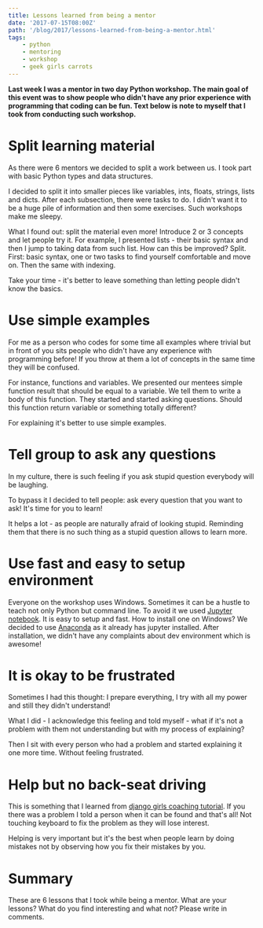 ```yaml
---
title: Lessons learned from being a mentor
date: '2017-07-15T08:00Z'
path: '/blog/2017/lessons-learned-from-being-a-mentor.html'
tags: 
    - python
    - mentoring
    - workshop
    - geek girls carrots
---
```


**Last week I was a mentor in two day Python workshop. The main goal of
this event was to show people who didn't have any prior experience with
programming that coding can be fun. Text below is note to myself that I
took from conducting such workshop.**

Split learning material
=======================

As there were 6 mentors we decided to split a work between us. I took
part with basic Python types and data structures.

I decided to split it into smaller pieces like variables, ints, floats,
strings, lists and dicts. After each subsection, there were tasks to do.
I didn't want it to be a huge pile of information and then some
exercises. Such workshops make me sleepy.

What I found out: split the material even more! Introduce 2 or 3
concepts and let people try it. For example, I presented lists - their
basic syntax and then I jump to taking data from such list. How can this
be improved? Split. First: basic syntax, one or two tasks to find
yourself comfortable and move on. Then the same with indexing.

Take your time - it's better to leave something than letting people
didn't know the basics.

Use simple examples
===================

For me as a person who codes for some time all examples where trivial
but in front of you sits people who didn't have any experience with
programming before! If you throw at them a lot of concepts in the same
time they will be confused.

For instance, functions and variables. We presented our mentees simple
function result that should be equal to a variable. We tell them to
write a body of this function. They started and started asking
questions.
Should this function return variable or something totally different?

For explaining it's better to use simple examples.

Tell group to ask any questions
===============================

In my culture, there is such feeling if you ask stupid question
everybody will be laughing.

To bypass it I decided to tell people:
ask every question that you want to ask! It's time for you to learn!

It helps a lot - as people are naturally afraid of looking stupid.
Reminding them that there is no such thing as a stupid question allows
to learn more.

Use fast and easy to setup environment
======================================

Everyone on the workshop uses Windows. Sometimes it can be a hustle to
teach not only Python but command line. To avoid it we used [Jupyter
notebook](http://jupyter.org/). It is easy to setup and fast. How to
install one on Windows? We decided to use
[Anaconda](https://www.continuum.io/downloads) as it already has jupyter
installed. After installation, we didn't have any complaints about dev
environment which is awesome!

It is okay to be frustrated
===========================

Sometimes I had this thought: I prepare everything, I try with all my
power and still they didn't understand!

What I did - I acknowledge this feeling and told myself - what if it's
not a problem with them not understanding but with my process of
explaining?

Then I sit with every person who had a problem and started explaining it
one more time. Without feeling frustrated.

Help but no back-seat driving
=============================

This is something that I learned from [django girls coaching
tutorial](https://coach.djangogirls.org/tips/). If you there was a
problem I told a person when it can be found and that's all! Not
touching keyboard to fix the problem as they will lose interest.

Helping is very important but it's the best when people learn by doing
mistakes not by observing how you fix their mistakes by you.

Summary
=======

These are 6 lessons that I took while being a mentor. What are your
lessons? What do you find interesting and what not? Please write in
comments.
